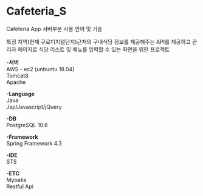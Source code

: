 # Cafeteria_S 
Cafeteria App 서버부분 사용 언어 및 기술  

  
특정 지역(현재 구로디지털단지)근처의 구내식당 정보를
제공해주는 API를 제공하고 관리자 페이지로 식당 리스트 및 메뉴를 입력할 수 있는 화면을 위한 프로젝트


**-서버**  
AWS - ec2 (unbuntu 18.04)  
Tomcat8  
Apache    
  
**-Language**  
Java  
Jsp/Javascript/jQuery    
  
**-DB**  
PostgreSQL 10.6    
  
**-Framework**  
Spring Framework 4.3    
  
**-IDE**  
STS    
  
**-ETC**  
Mybatis  
Restful Api    
